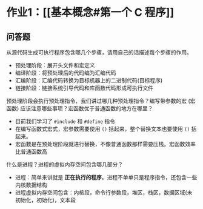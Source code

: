 # 作业1：[[基本概念#第一个 C 程序]]

## 问答题

从源代码生成可执行程序包含哪几个步骤，请用自己的话描述每个步骤的作用。

+ 预处理阶段：展开头文件和宏定义
+ 编译阶段：将预处理后的代码编为汇编代码
+ 汇编阶段：汇编代码转换为目标机器上的二进制代码(目标程序)
+ 链接阶段：链接系统引导代码和库函数代码形成可执行文件


预处理阶段会执行预处理指令，我们讲过哪几种预处理指令？编写带参数的宏 (宏函数) 应该注意哪些事项？宏函数优于普通函数的地方在哪里？

+ 目前我们学习了 `#include` 和 `#define` 指令
+ 在编写函数式宏式，宏参数需要使用 `()` 括起来，整个替换文本也要使用 `()` 括起来。
+ 宏函数是在预处理阶段就进行替换，不像普通函数那样需要压栈。宏函数效率比普通函数高

什么是进程？进程的虚拟内存空间包含哪几部分？

+ 进程：简单来讲就是 **正在执行的程序**。进程不单单只是程序指令，还包含一些内核数据结构
+ 进程虚拟内存空间包含：内核段，命令行参数段，堆区，栈区，数据区域(未初始化，初始化)，文本段


